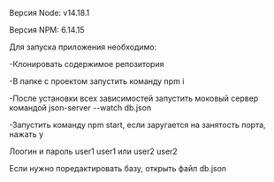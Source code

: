 Версия Node: v14.18.1

Версия NPM: 6.14.15

Для запуска приложения необходимо:

  -Клонировать содержимое репозитория

  -В папке с проектом запустить команду npm i

  -После установки всех зависимостей запустить моковый сервер командой json-server --watch db.json

  -Запустить команду npm start, если заругается на занятость порта, нажать y


Лоогин и пароль user1 user1 или user2 user2

Если нужно поредактировать базу, открыть файл db.json
